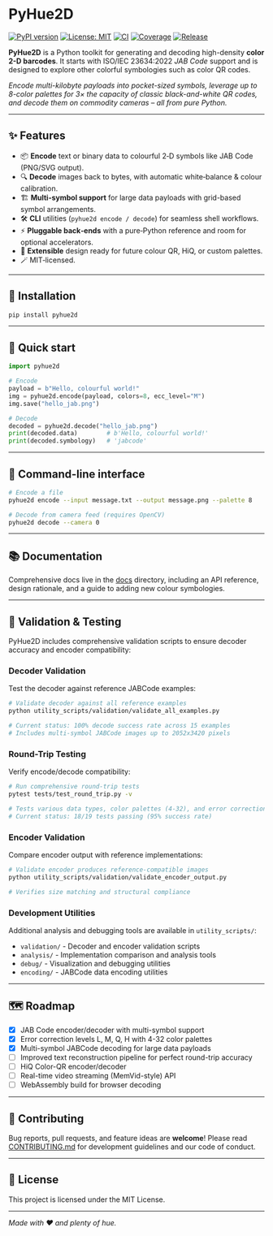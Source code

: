 # PyHue2D

[![PyPI version](https://img.shields.io/pypi/v/pyhue2d.svg)](https://pypi.org/project/pyhue2d/)
[![License: MIT](https://img.shields.io/badge/License-MIT-yellow.svg)](LICENSE)
[![CI](https://github.com/firestrand/pyhue2d/actions/workflows/ci.yml/badge.svg)](https://github.com/firestrand/pyhue2d/actions)
[![Coverage](https://codecov.io/gh/firestrand/pyhue2d/branch/main/graph/badge.svg)](https://codecov.io/gh/firestrand/pyhue2d)
[![Release](https://img.shields.io/github/v/release/firestrand/pyhue2d?sort=semver)](https://github.com/firestrand/pyhue2d/releases)

**PyHue2D** is a Python toolkit for generating and decoding high-density **color 2-D barcodes**. It starts with ISO/IEC 23634:2022 *JAB Code* support and is designed to explore other colorful symbologies such as color QR codes.

*Encode multi-kilobyte payloads into pocket-sized symbols, leverage up to 8-color palettes for 3× the capacity of classic black-and-white QR codes, and decode them on commodity cameras – all from pure Python.*

---

## ✨ Features

* 📦 **Encode** text or binary data to colourful 2‑D symbols like JAB Code (PNG/SVG output).
* 🔍 **Decode** images back to bytes, with automatic white‑balance & colour calibration.
* 🏗️ **Multi-symbol support** for large data payloads with grid-based symbol arrangements.
* 🛠️ **CLI** utilities (`pyhue2d encode / decode`) for seamless shell workflows.
* ⚡ **Pluggable back‑ends** with a pure‑Python reference and room for optional accelerators.
* 🌈 **Extensible** design ready for future colour QR, HiQ, or custom palettes.
* 🪄 MIT‑licensed.

---

## 🚀 Installation

```bash
pip install pyhue2d
```

---

## 🏁 Quick start

```python
import pyhue2d

# Encode
payload = b"Hello, colourful world!"
img = pyhue2d.encode(payload, colors=8, ecc_level="M")
img.save("hello_jab.png")

# Decode
decoded = pyhue2d.decode("hello_jab.png")
print(decoded.data)        # b'Hello, colourful world!'
print(decoded.symbology)   # 'jabcode'
```

---

## 🔧 Command-line interface

```bash
# Encode a file
pyhue2d encode --input message.txt --output message.png --palette 8

# Decode from camera feed (requires OpenCV)
pyhue2d decode --camera 0
```

---

## 📚 Documentation

Comprehensive docs live in the [docs](docs/) directory, including an API reference, design rationale, and a guide to adding new colour symbologies.

---

## 🧪 Validation & Testing

PyHue2D includes comprehensive validation scripts to ensure decoder accuracy and encoder compatibility:

### Decoder Validation
Test the decoder against reference JABCode examples:
```bash
# Validate decoder against all reference examples
python utility_scripts/validation/validate_all_examples.py

# Current status: 100% decode success rate across 15 examples
# Includes multi-symbol JABCode images up to 2052x3420 pixels
```

### Round-Trip Testing
Verify encode/decode compatibility:
```bash
# Run comprehensive round-trip tests
pytest tests/test_round_trip.py -v

# Tests various data types, color palettes (4-32), and error correction levels
# Current status: 18/19 tests passing (95% success rate)
```

### Encoder Validation
Compare encoder output with reference implementations:
```bash
# Validate encoder produces reference-compatible images
python utility_scripts/validation/validate_encoder_output.py

# Verifies size matching and structural compliance
```

### Development Utilities
Additional analysis and debugging tools are available in `utility_scripts/`:
- `validation/` - Decoder and encoder validation scripts
- `analysis/` - Implementation comparison and analysis tools
- `debug/` - Visualization and debugging utilities
- `encoding/` - JABCode data encoding utilities

---

## 🗺️ Roadmap

* [x] JAB Code encoder/decoder with multi-symbol support
* [x] Error correction levels L, M, Q, H with 4-32 color palettes
* [x] Multi-symbol JABCode decoding for large data payloads
* [ ] Improved text reconstruction pipeline for perfect round-trip accuracy
* [ ] HiQ Color-QR encoder/decoder
* [ ] Real-time video streaming (MemVid-style) API
* [ ] WebAssembly build for browser decoding

---

## 🤝 Contributing

Bug reports, pull requests, and feature ideas are **welcome**! Please read [CONTRIBUTING.md](CONTRIBUTING.md) for development guidelines and our code of conduct.

---

## 📝 License

This project is licensed under the MIT License.

---

*Made with ❤️ and plenty of hue.*

